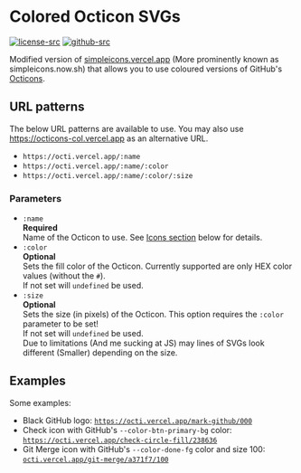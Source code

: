 # Colored Octicon SVGs

[![license-src]][license-href]
[![github-src]][github-href]

Modified version of [simpleicons.vercel.app](https://simpleicons.vercel.app) (More prominently known as simpleicons.now.sh) that allows you to use coloured versions of GitHub's [Octicons](https://primer.style/octicons).

## URL patterns

The below URL patterns are available to use. You may also use https://octicons-col.vercel.app as an alternative URL.

- `https://octi.vercel.app/:name`
- `https://octi.vercel.app/:name/:color`
- `https://octi.vercel.app/:name/:color/:size`

### Parameters

- `:name`  
  **Required**  
  Name of the Octicon to use. See [Icons section](#icons) below for details.
- `:color`  
  **Optional**  
  Sets the fill color of the Octicon. Currently supported are only HEX color values (without the `#`).  
  If not set will `undefined` be used.
- `:size`  
  **Optional**  
  Sets the size (in pixels) of the Octicon. This option requires the `:color` parameter to be set!  
  If not set will `undefined` be used.  
  Due to limitations (And me sucking at JS) may lines of SVGs look different (Smaller) depending on the size.

## Examples

Some examples:

- Black GitHub logo: [`https://octi.vercel.app/mark-github/000`](https://octi.vercel.app/mark-github/000)
- Check icon with GitHub's `--color-btn-primary-bg` color: [`https://octi.vercel.app/check-circle-fill/238636`](https://octi.vercel.app/check-circle-fill/238636)
- Git Merge icon with GitHub's `--color-done-fg` color and size 100: [`octi.vercel.app/git-merge/a371f7/100`](https://octi.vercel.app/git-merge/a371f7/100)

[license-src]: https://img.shields.io/badge/License-MIT-blue
[license-href]: https://github.com/Andre601/octicons-col.vercel.app/blob/master/LICENSE
[github-src]: https://img.shields.io/badge/-Andre601%2Focticons--col.vercel.app-blue?logo=github&labelColor=777
[github-href]: https://github.com/Andre601/octicons-col.vercel.app
